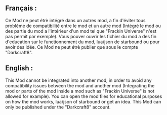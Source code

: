 ## Français :

Ce Mod ne peut étrè intégré dans un autres mod, a fin d'éviter tous probléme de compatibilité entre le mod et un autre mod
(Intégré le mod ou des partie du mod a l'intérieur d'un mod tel que "Frackin Universe" n'est pas permit par exemple).
Vous pouver ouvrir les fichier du mod a des fin d'education sur le functionnement du mod, lua/json de starbound ou pour avoir des idée.
Ce Mod ne peut étrè publier que sous le compte "Darkcraft8".

## English :

This Mod cannot be integrated into another mod, in order to avoid any compatibility issues between the mod and another mod
(Integrating the mod or parts of the mod inside a mod such as "Frackin Universe" is not allowed for example).
You can open the mod files for educational purposes on how the mod works, lua/json of starbound or get an idea.
This Mod can only be published under the "Darkcraft8" account.
